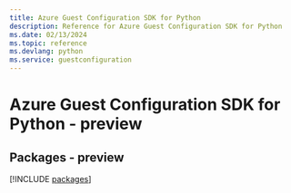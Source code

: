```yaml
---
title: Azure Guest Configuration SDK for Python
description: Reference for Azure Guest Configuration SDK for Python
ms.date: 02/13/2024
ms.topic: reference
ms.devlang: python
ms.service: guestconfiguration
---
```

# Azure Guest Configuration SDK for Python - preview
## Packages - preview
[!INCLUDE [packages](guest-configuration-index.md)]